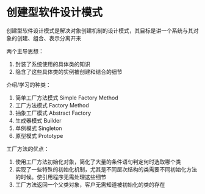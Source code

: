 # 创建型软件设计模式

创建型软件设计模式是解决对象创建机制的设计模式，其目标是讲一个系统与其对象的创建、组合、表示分离开来

两个主导思想：
1. 封装了系统使用的具体类的知识
2. 隐含了这些具体类的实例被创建和结合的细节

介绍/学习的种类：
1. 简单工厂方法模式 Simple Factory Method
2. 工厂方法模式 Factory Method
3. 抽象工厂模式 Abstract Factory
4. 生成器模式 Builder
5. 单例模式 Singleton
6. 原型模式 Prototype

工厂方法的优点：
1. 使用工厂方法初始化对象，简化了大量的条件语句判定何时选取哪个类
2. 实现了一些特殊的初始化机制，尤其是不同层次结构的类需要不同初始化方法的时候。使引用程序无需处理这些细节
3. 工厂方法返回一个父类对象，客户无需知道被初始化的类的存在